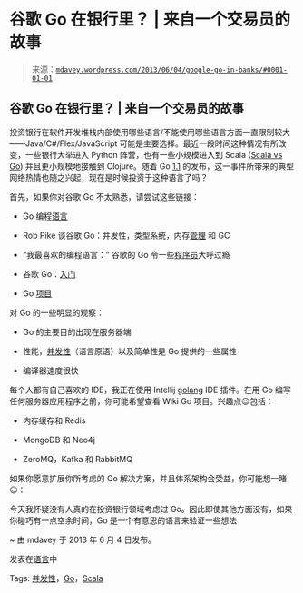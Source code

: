 <!--yml

类别：未分类

日期: 2024 年 05 月 18 日 06:24:18

-->

# 谷歌 Go 在银行里？ | 来自一个交易员的故事

> 来源：[`mdavey.wordpress.com/2013/06/04/google-go-in-banks/#0001-01-01`](https://mdavey.wordpress.com/2013/06/04/google-go-in-banks/#0001-01-01)

## 谷歌 Go 在银行里？ | 来自一个交易员的故事

投资银行在软件开发堆栈内部使用哪些语言/不能使用哪些语言方面一直限制较大——Java/C#/Flex/JavaScript 可能是主要选择。最近一段时间这种情况有所改变，一些银行大举进入 Python 阵营，也有一些小规模进入到 Scala ([Scala vs Go](http://www.cs.colorado.edu/~kena/classes/5828/s12/presentation-materials/smithbrentgibsonleon.pdf)) 并且更小规模地接触到 Clojure。随着 Go [1.1](http://blog.golang.org/2013/05/go-11-is-released.html) 的发布，这一事件所带来的典型网络热情也随之兴起，现在是时候投资于这种语言了吗？

首先，如果你对谷歌 Go 不太熟悉，请尝试这些链接：

+   Go 编程[语言](http://golang.org/doc/effective_go.html#web_server)

+   Rob Pike 谈谷歌 Go：并发性，类型系统，内存[管理](http://www.infoq.com/interviews/pike-google-go) 和 GC

+   “我最喜欢的编程语言：” 谷歌的 Go 令一些[程序员](http://arstechnica.com/information-technology/2013/05/my-favorite-programming-language-googles-go-has-some-coders-raving/)大呼过瘾

+   谷歌 Go：[入门](http://www.infoq.com/articles/google-go-primer)

+   Go [项目](http://code.google.com/p/go-wiki/wiki/Projects)

对 Go 的一些明显的观察：

+   Go 的主要目的出现在服务器端

+   性能，[并发性](http://blog.golang.org/2013/01/concurrency-is-not-parallelism.html)（语言原语）以及简单性是 Go 提供的一些属性

+   编译器速度很快

每个人都有自己喜欢的 IDE，我正在使用 Intellij [golang](http://plugins.jetbrains.com/plugin?pluginId=5047) IDE 插件。在用 Go 编写任何服务器应用程序之前，你可能希望查看 Wiki Go 项目。兴趣点😉包括：

+   内存缓存和 Redis

+   MongoDB 和 Neo4j

+   ZeroMQ，Kafka 和 RabbitMQ

如果你愿意扩展你所考虑的 Go 解决方案，并且体系架构会受益，你可能想一睹😉：

今天我怀疑没有人真的在投资银行领域考虑过 Go。因此即使其他方面没有，如果你碰巧有一点空余时间，Go 是一个有意思的语言来验证一些想法

~ 由 mdavey 于 2013 年 6 月 4 日发布。

发表在[语言](https://mdavey.wordpress.com/category/languages/)中

Tags: [并发性](https://mdavey.wordpress.com/tag/concurrency/)，[Go](https://mdavey.wordpress.com/tag/go/)，[Scala](https://mdavey.wordpress.com/tag/scala/)

